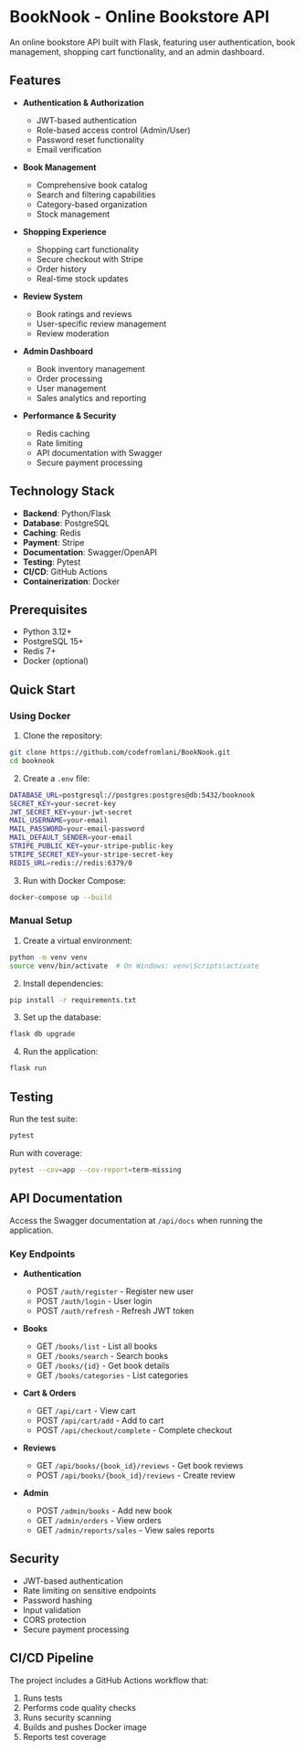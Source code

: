 # BookNook - Online Bookstore API

An online bookstore API built with Flask, featuring user authentication, book management, shopping cart functionality, and an admin dashboard.

## Features

- **Authentication & Authorization**
  - JWT-based authentication
  - Role-based access control (Admin/User)
  - Password reset functionality
  - Email verification

- **Book Management**
  - Comprehensive book catalog
  - Search and filtering capabilities
  - Category-based organization
  - Stock management

- **Shopping Experience**
  - Shopping cart functionality
  - Secure checkout with Stripe
  - Order history
  - Real-time stock updates

- **Review System**
  - Book ratings and reviews
  - User-specific review management
  - Review moderation

- **Admin Dashboard**
  - Book inventory management
  - Order processing
  - User management
  - Sales analytics and reporting

- **Performance & Security**
  - Redis caching
  - Rate limiting
  - API documentation with Swagger
  - Secure payment processing

## Technology Stack

- **Backend**: Python/Flask
- **Database**: PostgreSQL
- **Caching**: Redis
- **Payment**: Stripe
- **Documentation**: Swagger/OpenAPI
- **Testing**: Pytest
- **CI/CD**: GitHub Actions
- **Containerization**: Docker

## Prerequisites

- Python 3.12+
- PostgreSQL 15+
- Redis 7+
- Docker (optional)

## Quick Start

### Using Docker

1. Clone the repository:
```bash
git clone https://github.com/codefromlani/BookNook.git
cd booknook
```

2. Create a `.env` file:
```bash
DATABASE_URL=postgresql://postgres:postgres@db:5432/booknook
SECRET_KEY=your-secret-key
JWT_SECRET_KEY=your-jwt-secret
MAIL_USERNAME=your-email
MAIL_PASSWORD=your-email-password
MAIL_DEFAULT_SENDER=your-email
STRIPE_PUBLIC_KEY=your-stripe-public-key
STRIPE_SECRET_KEY=your-stripe-secret-key
REDIS_URL=redis://redis:6379/0
```

3. Run with Docker Compose:
```bash
docker-compose up --build
```

### Manual Setup

1. Create a virtual environment:
```bash
python -m venv venv
source venv/bin/activate  # On Windows: venv\Scripts\activate
```

2. Install dependencies:
```bash
pip install -r requirements.txt
```

3. Set up the database:
```bash
flask db upgrade
```

4. Run the application:
```bash
flask run
```

## Testing

Run the test suite:
```bash
pytest
```

Run with coverage:
```bash
pytest --cov=app --cov-report=term-missing
```

## API Documentation

Access the Swagger documentation at `/api/docs` when running the application.

### Key Endpoints

- **Authentication**
  - POST `/auth/register` - Register new user
  - POST `/auth/login` - User login
  - POST `/auth/refresh` - Refresh JWT token

- **Books**
  - GET `/books/list` - List all books
  - GET `/books/search` - Search books
  - GET `/books/{id}` - Get book details
  - GET `/books/categories` - List categories

- **Cart & Orders**
  - GET `/api/cart` - View cart
  - POST `/api/cart/add` - Add to cart
  - POST `/api/checkout/complete` - Complete checkout

- **Reviews**
  - GET `/api/books/{book_id}/reviews` - Get book reviews
  - POST `/api/books/{book_id}/reviews` - Create review

- **Admin**
  - POST `/admin/books` - Add new book
  - GET `/admin/orders` - View orders
  - GET `/admin/reports/sales` - View sales reports

## Security

- JWT-based authentication
- Rate limiting on sensitive endpoints
- Password hashing
- Input validation
- CORS protection
- Secure payment processing

## CI/CD Pipeline

The project includes a GitHub Actions workflow that:
1. Runs tests
2. Performs code quality checks
3. Runs security scanning
4. Builds and pushes Docker image
5. Reports test coverage
